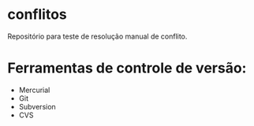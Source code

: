 # conflitos
Repositório para teste de resolução manual de conflito.
# Ferramentas de controle de versão:

* Mercurial
* Git
* Subversion
* CVS
